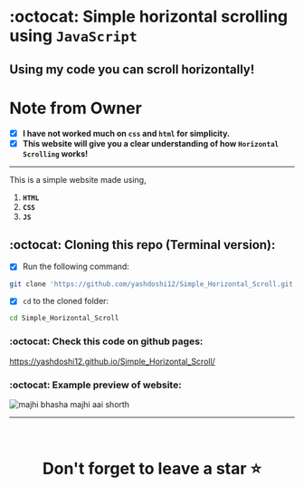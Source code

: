 # :octocat: Simple horizontal scrolling using `JavaScript`

## Using my code you can scroll horizontally!

# Note from Owner
- [x] <b>I have not worked much on `css` and `html` for simplicity.</b>
- [x] <b>This website will give you a clear understanding of how `Horizontal Scrolling` works!</b>

<hr />

This is a simple website made using,

1. <b>`HTML`</b> 
2. <b>`CSS`</b>
3. <b>`JS`</b>

## :octocat: Cloning this repo (Terminal version):
- [x] Run the following command:
```bash 
git clone 'https://github.com/yashdoshi12/Simple_Horizontal_Scroll.git' 
```
- [x] `cd` to the cloned folder:
```bash 
cd Simple_Horizontal_Scroll
```

### :octocat: Check this code on github pages:
https://yashdoshi12.github.io/Simple_Horizontal_Scroll/
### :octocat: Example preview of website:
![majhi bhasha majhi aai shorth](https://user-images.githubusercontent.com/39629707/217847611-2d220a6e-724c-400c-8595-7821c028ef1a.gif)


<hr />
<br />

# <div align="center">Don't forget to leave a star ⭐️</div>
